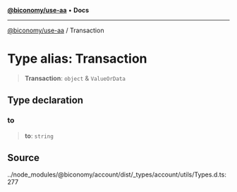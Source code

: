 [**@biconomy/use-aa**](../README.md) • **Docs**

***

[@biconomy/use-aa](../globals.md) / Transaction

# Type alias: Transaction

> **Transaction**: `object` & `ValueOrData`

## Type declaration

### to

> **to**: `string`

## Source

../node\_modules/@biconomy/account/dist/\_types/account/utils/Types.d.ts:277
